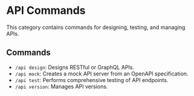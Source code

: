 # API Commands

This category contains commands for designing, testing, and managing APIs.

## Commands

*   `/api design`: Designs RESTful or GraphQL APIs.
*   `/api mock`: Creates a mock API server from an OpenAPI specification.
*   `/api test`: Performs comprehensive testing of API endpoints.
*   `/api version`: Manages API versions. 